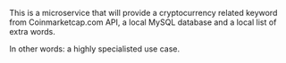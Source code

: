This is a microservice that will provide a cryptocurrency related keyword from Coinmarketcap.com API, a local MySQL database and a local list of extra words. 

In other words: a highly specialisted use case.

